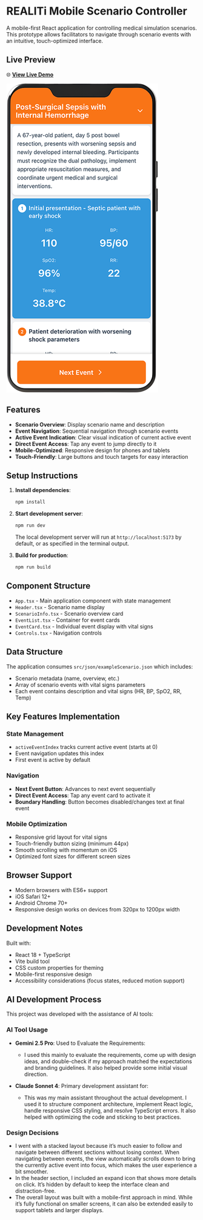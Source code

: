 # REALITi Mobile Scenario Controller

A mobile-first React application for controlling medical simulation scenarios. This prototype allows facilitators to navigate through scenario events with an intuitive, touch-optimized interface.

## Live Preview

🌐 **[View Live Demo](https://realiti-mobile-controller.gayankalhara.com)**

![REALITi Mobile Controller Preview](preview.png)

## Features

- **Scenario Overview**: Display scenario name and description
- **Event Navigation**: Sequential navigation through scenario events
- **Active Event Indication**: Clear visual indication of current active event
- **Direct Event Access**: Tap any event to jump directly to it
- **Mobile-Optimized**: Responsive design for phones and tablets
- **Touch-Friendly**: Large buttons and touch targets for easy interaction

## Setup Instructions

1. **Install dependencies**:
   ```bash
   npm install
   ```

2. **Start development server**:
   ```bash
   npm run dev
   ```
   The local development server will run at `http://localhost:5173` by default, or as specified in the terminal output.

3. **Build for production**:
   ```bash
   npm run build
   ```

## Component Structure

- `App.tsx` - Main application component with state management
- `Header.tsx` - Scenario name display
- `ScenarioInfo.tsx` - Scenario overview card
- `EventList.tsx` - Container for event cards
- `EventCard.tsx` - Individual event display with vital signs
- `Controls.tsx` - Navigation controls

## Data Structure

The application consumes `src/json/exampleScenario.json` which includes:
- Scenario metadata (name, overview, etc.)
- Array of scenario events with vital signs parameters
- Each event contains description and vital signs (HR, BP, SpO2, RR, Temp)

## Key Features Implementation

### State Management
- `activeEventIndex` tracks current active event (starts at 0)
- Event navigation updates this index
- First event is active by default

### Navigation
- **Next Event Button**: Advances to next event sequentially
- **Direct Event Access**: Tap any event card to activate it
- **Boundary Handling**: Button becomes disabled/changes text at final event

### Mobile Optimization
- Responsive grid layout for vital signs
- Touch-friendly button sizing (minimum 44px)
- Smooth scrolling with momentum on iOS
- Optimized font sizes for different screen sizes

## Browser Support

- Modern browsers with ES6+ support
- iOS Safari 12+
- Android Chrome 70+
- Responsive design works on devices from 320px to 1200px width

## Development Notes

Built with:
- React 18 + TypeScript
- Vite build tool
- CSS custom properties for theming
- Mobile-first responsive design
- Accessibility considerations (focus states, reduced motion support)

## AI Development Process

This project was developed with the assistance of AI tools:

### AI Tool Usage
- **Gemini 2.5 Pro**: Used to Evaluate the Requirements:
   - I used this mainly to evaluate the requirements, come up with design ideas, and double-check if my approach matched the expectations and branding guidelines. It also helped provide some initial visual direction.


- **Claude Sonnet 4**: Primary development assistant for:
  - This was my main assistant throughout the actual development. I used it to structure component architecture, implement React logic, handle responsive CSS styling, and resolve TypeScript errors. It also helped with optimizing the code and sticking to best practices.

### Design Decisions
- I went with a stacked layout because it’s much easier to follow and navigate between different sections without losing context. When navigating between events, the view automatically scrolls down to bring the currently active event into focus, which makes the user experience a bit smoother.
- In the header section, I included an expand icon that shows more details on click. It’s hidden by default to keep the interface clean and distraction-free.
- The overall layout was built with a mobile-first approach in mind. While it’s fully functional on smaller screens, it can also be extended easily to support tablets and larger displays.